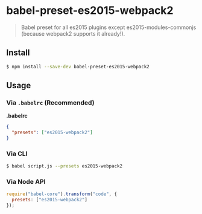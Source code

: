 # babel-preset-es2015-webpack2

> Babel preset for all es2015 plugins except es2015-modules-commonjs (because webpack2 supports it already!).

## Install

```sh
$ npm install --save-dev babel-preset-es2015-webpack2
```

## Usage

### Via `.babelrc` (Recommended)

**.babelrc**

```json
{
  "presets": ["es2015-webpack2"]
}
```

### Via CLI

```sh
$ babel script.js --presets es2015-webpack2
```

### Via Node API

```javascript
require("babel-core").transform("code", {
  presets: ["es2015-webpack2"]
});
```
